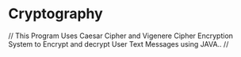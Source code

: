 # Cryptography
// This Program  Uses  Caesar Cipher  and Vigenere Cipher Encryption System  to Encrypt and decrypt User Text Messages using JAVA..
// 
